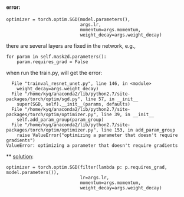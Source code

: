#### error: 

```
optimizer = torch.optim.SGD(model.parameters(), 
                            args.lr, 
                            momentum=args.momentum, 
                            weight_decay=args.weight_decay)
```
there are several layers are fixed in the network, e.g., 

```
for param in self.mask2d.parameters():
    param.requires_grad = False
```
when run the train.py, will get the error: 

```
  File "trainval_resnet_unet.py", line 146, in <module>
    weight_decay=args.weight_decay)
  File "/home/kyq/anaconda2/lib/python2.7/site-packages/torch/optim/sgd.py", line 57, in __init__
    super(SGD, self).__init__(params, defaults)
  File "/home/kyq/anaconda2/lib/python2.7/site-packages/torch/optim/optimizer.py", line 39, in __init__
    self.add_param_group(param_group)
  File "/home/kyq/anaconda2/lib/python2.7/site-packages/torch/optim/optimizer.py", line 153, in add_param_group
    raise ValueError("optimizing a parameter that doesn't require gradients")
ValueError: optimizing a parameter that doesn't require gradients
```

** [solution](https://github.com/amdegroot/ssd.pytorch/issues/109):
```
optimizer = torch.optim.SGD(filter(lambda p: p.requires_grad, model.parameters()),
                            lr=args.lr,
                            momentum=args.momentum,
                            weight_decay=args.weight_decay)
```

